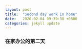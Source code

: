 ```yaml
---
layout: post
title:  "Second day work in home"
date:   2020-02-04 09:39:38 +0800
categories: jekyll update
---
```

### 在家办公的第二天
